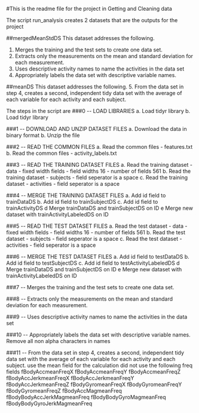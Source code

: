 #This is the readme file for the project in Getting and Cleaning data

The script run_analysis creates 2 datasets that are the outputs for the project

##mergedMeanStdDS
This dataset addresses the following.
1. Merges the training and the test sets to create one data set.
2. Extracts only the measurements on the mean and standard deviation for each measurement.
3. Uses descriptive activity names to name the activities in the data set
4. Appropriately labels the data set with descriptive variable names.

##meanDS
This dataset addresses the following.
5. From the data set in step 4, creates a second, independent tidy data set with the average of each variable for each activity and each subject.

The steps in the script are
###0 -- LOAD LIBRARIES
	a. Load tidyr library
	b. Load tidyr library

###1 -- DOWNLOAD AND UNZIP DATASET FILES
	a. Download the data in binary format
	b. Unzip the file

###2 -- READ THE COMMON FILES
	a. Read the common files - features.txt
	b. Read the common files - activity_labels.txt

###3 -- READ THE TRAINING DATASET FILES
	a. Read the training dataset - data - fixed width fields - field widths 16 - number of fields 561
	b. Read the training dataset - subjects - field seperator is a space
	c. Read the training dataset - activities - field seperator is a space

###4 -- MERGE THE TRAINING DATASET FILES
	a. Add id field to trainDataDS
	b. Add id field to trainSubjectDS
	c. Add id field to trainActivityDS
	d Merge trainDataDS and trainSubjectDS on ID
	e Merge new dataset with trainActivityLabeledDS on ID

###5 -- READ THE TEST DATASET FILES
	a. Read the test dataset - data - fixed width fields - field widths 16 - number of fields 561
	b. Read the test dataset - subjects - field seperator is a space
	c. Read the test dataset - activities - field seperator is a space

###6 -- MERGE THE TEST DATASET FILES
	a. Add id field to testDataDS
	b. Add id field to testSubjectDS
	c. Add id field to testActivityLabeledDS
	d Merge trainDataDS and trainSubjectDS on ID
	e Merge new dataset with trainActivityLabeledDS on ID

###7 -- Merges the training and the test sets to create one data set.

###8 -- Extracts only the measurements on the mean and standard deviation for each measurement.

###9 -- Uses descriptive activity names to name the activities in the data set

###10 -- Appropriately labels the data set with descriptive variable names.
	Remove all non alpha characters in names

###11 -- From the data set in step 4, creates a second, independent tidy data set with the 
	average of each variable for each activity and each subject.
	use the mean field for the calculation
	did not use the following freq fields
		fBodyAccmeanFreqX
		fBodyAccmeanFreqY
		fBodyAccmeanFreqZ
		fBodyAccJerkmeanFreqX
		fBodyAccJerkmeanFreqY
		fBodyAccJerkmeanFreqZ
		fBodyGyromeanFreqX
		fBodyGyromeanFreqY
		fBodyGyromeanFreqZ
		fBodyAccMagmeanFreq
		fBodyBodyAccJerkMagmeanFreq
		fBodyBodyGyroMagmeanFreq
		fBodyBodyGyroJerkMagmeanFreq
